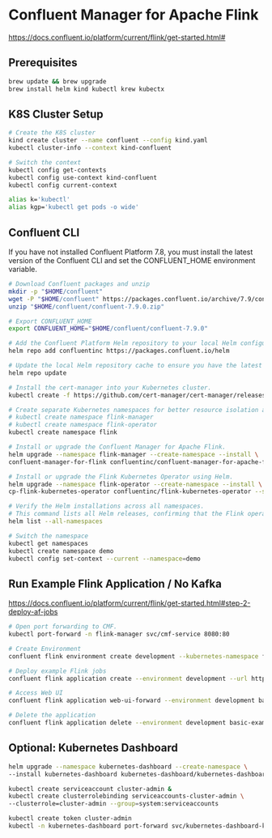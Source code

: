 # Confluent Manager for Apache Flink

https://docs.confluent.io/platform/current/flink/get-started.html#

## Prerequisites 

```sh
brew update && brew upgrade
brew install helm kind kubectl krew kubectx
```

## K8S Cluster Setup

```sh
# Create the K8S cluster
kind create cluster --name confluent --config kind.yaml
kubectl cluster-info --context kind-confluent

# Switch the context
kubectl config get-contexts
kubectl config use-context kind-confluent
kubectl config current-context

alias k='kubectl' 
alias kgp='kubectl get pods -o wide' 
```

## Confluent CLI

If you have not installed Confluent Platform 7.8, you must install the latest version of the Confluent CLI and set the CONFLUENT_HOME environment variable.

```sh
# Download Confluent packages and unzip
mkdir -p "$HOME/confluent"
wget -P "$HOME/confluent" https://packages.confluent.io/archive/7.9/confluent-7.9.0.zip
unzip "$HOME/confluent/confluent-7.9.0.zip"

# Export CONFLUENT_HOME
export CONFLUENT_HOME="$HOME/confluent/confluent-7.9.0"
```

```sh
# Add the Confluent Platform Helm repository to your local Helm configuration.
helm repo add confluentinc https://packages.confluent.io/helm

# Update the local Helm repository cache to ensure you have the latest chart versions.
helm repo update

# Install the cert-manager into your Kubernetes cluster.
kubectl create -f https://github.com/cert-manager/cert-manager/releases/download/v1.12.16/cert-manager.yaml

# Create separate Kubernetes namespaces for better resource isolation and organization.
# kubectl create namespace flink-manager
# kubectl create namespace flink-operator
kubectl create namespace flink

# Install or upgrade the Confluent Manager for Apache Flink.
helm upgrade --namespace flink-manager --create-namespace --install \
confluent-manager-for-flink confluentinc/confluent-manager-for-apache-flink 

# Install or upgrade the Flink Kubernetes Operator using Helm.
helm upgrade --namespace flink-operator --create-namespace --install \
cp-flink-kubernetes-operator confluentinc/flink-kubernetes-operator --set watchNamespaces={flink}

# Verify the Helm installations across all namespaces.
# This command lists all Helm releases, confirming that the Flink operator and Confluent Manager are correctly deployed.
helm list --all-namespaces

# Switch the namespace
kubectl get namespaces
kubectl create namespace demo
kubectl config set-context --current --namespace=demo
```

## Run Example Flink Application / No Kafka

https://docs.confluent.io/platform/current/flink/get-started.html#step-2-deploy-af-jobs

```sh
# Open port forwarding to CMF.
kubectl port-forward -n flink-manager svc/cmf-service 8080:80

# Create Environment
confluent flink environment create development --kubernetes-namespace flink --url http://localhost:8080

# Deploy example Flink jobs
confluent flink application create --environment development --url http://localhost:8080 example-deployment.json

# Access Web UI
confluent flink application web-ui-forward --environment development basic-example --url http://localhost:8080

# Delete the application
confluent flink application delete --environment development basic-example --url http://localhost:8080
```

## Optional: Kubernetes Dashboard

```sh
helm upgrade --namespace kubernetes-dashboard --create-namespace \
--install kubernetes-dashboard kubernetes-dashboard/kubernetes-dashboard 

kubectl create serviceaccount cluster-admin &
kubectl create clusterrolebinding serviceaccounts-cluster-admin \
--clusterrole=cluster-admin --group=system:serviceaccounts

kubectl create token cluster-admin
kubectl -n kubernetes-dashboard port-forward svc/kubernetes-dashboard-kong-proxy 8443:443

```